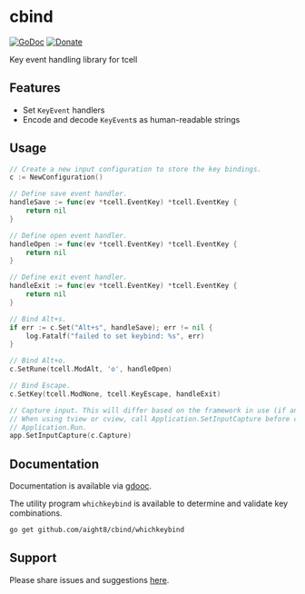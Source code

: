 # cbind
[![GoDoc](https://code.rocketnine.space/tslocum/godoc-static/raw/branch/master/badge.svg)](https://docs.rocketnine.space/github.com/aight8/cbind)
[![Donate](https://img.shields.io/liberapay/receives/rocketnine.space.svg?logo=liberapay)](https://liberapay.com/rocketnine.space)

Key event handling library for tcell

## Features

- Set `KeyEvent` handlers
- Encode and decode `KeyEvent`s as human-readable strings

## Usage

```go
// Create a new input configuration to store the key bindings.
c := NewConfiguration()

// Define save event handler.
handleSave := func(ev *tcell.EventKey) *tcell.EventKey {
    return nil
}

// Define open event handler.
handleOpen := func(ev *tcell.EventKey) *tcell.EventKey {
    return nil
}

// Define exit event handler.
handleExit := func(ev *tcell.EventKey) *tcell.EventKey {
    return nil
}

// Bind Alt+s.
if err := c.Set("Alt+s", handleSave); err != nil {
    log.Fatalf("failed to set keybind: %s", err)
}

// Bind Alt+o.
c.SetRune(tcell.ModAlt, 'o', handleOpen)

// Bind Escape.
c.SetKey(tcell.ModNone, tcell.KeyEscape, handleExit)

// Capture input. This will differ based on the framework in use (if any).
// When using tview or cview, call Application.SetInputCapture before calling
// Application.Run.
app.SetInputCapture(c.Capture)
```

## Documentation

Documentation is available via [gdooc](https://docs.rocketnine.space/github.com/aight8/cbind).

The utility program `whichkeybind` is available to determine and validate key combinations.

```bash
go get github.com/aight8/cbind/whichkeybind
```

## Support

Please share issues and suggestions [here](https://github.com/aight8/cbind/issues).
